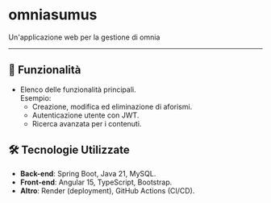 # omniasumus


Un'applicazione web per la gestione di omnia

---

## 🚀 Funzionalità
- Elenco delle funzionalità principali.  
Esempio:
  - Creazione, modifica ed eliminazione di aforismi.
  - Autenticazione utente con JWT.
  - Ricerca avanzata per i contenuti.

## 🛠️ Tecnologie Utilizzate
- **Back-end**: Spring Boot, Java 21, MySQL.
- **Front-end**: Angular 15, TypeScript, Bootstrap.
- **Altro**: Render (deployment), GitHub Actions (CI/CD).

